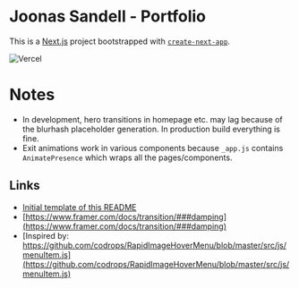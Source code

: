 # Joonas Sandell - Portfolio

This is a [Next.js](https://nextjs.org/) project bootstrapped with [`create-next-app`](https://github.com/vercel/next.js/tree/canary/packages/create-next-app).

![Vercel](https://therealsujitk-vercel-badge.vercel.app/?app=joonassandell-portfolio&style=for-the-badge)

# Notes

- In development, hero transitions in homepage etc. may lag because of the blurhash placeholder generation. In production build everything is fine.
- Exit animations work in various components because `_app.js` contains `AnimatePresence` which wraps all the pages/components.

## Links

- [Initial template of this README](https://github.com/vercel/next.js/blob/canary/packages/create-next-app/templates/default/README-template.md)
- [https://www.framer.com/docs/transition/###damping](https://www.framer.com/docs/transition/###damping)
- [Inspired by: https://github.com/codrops/RapidImageHoverMenu/blob/master/src/js/menuItem.js](https://github.com/codrops/RapidImageHoverMenu/blob/master/src/js/menuItem.js)
